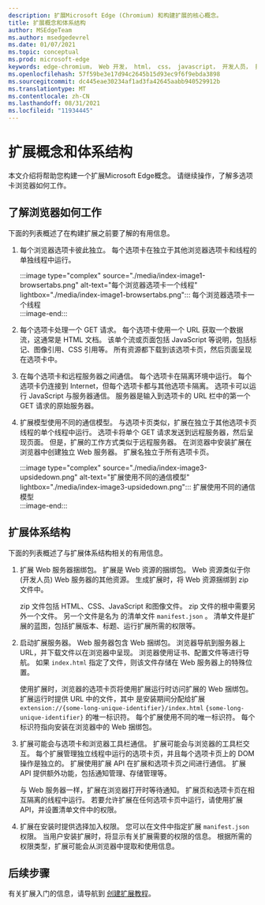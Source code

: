 ```yaml
---
description: 扩展Microsoft Edge (Chromium) 和构建扩展的核心概念。
title: 扩展概念和体系结构
author: MSEdgeTeam
ms.author: msedgedevrel
ms.date: 01/07/2021
ms.topic: conceptual
ms.prod: microsoft-edge
keywords: edge-chromium， Web 开发， html， css， javascript， 开发人员， 扩展
ms.openlocfilehash: 57f59be3e17d94c2645b15d93ec9f6f9ebda3898
ms.sourcegitcommit: dc445eae30234af1ad3fa42645aabb940529912b
ms.translationtype: MT
ms.contentlocale: zh-CN
ms.lasthandoff: 08/31/2021
ms.locfileid: "11934445"
---
```

# <a name="extension-concepts-and-architecture"></a>扩展概念和体系结构

本文介绍将帮助您构建一个扩展Microsoft Edge概念。  请继续操作，了解多选项卡浏览器如何工作。

## <a name="understand-how-browsers-work"></a>了解浏览器如何工作

下面的列表概述了在构建扩展之前要了解的有用信息。  

1.  每个浏览器选项卡彼此独立。 每个选项卡在独立于其他浏览器选项卡和线程的单独线程中运行。  
    
    :::image type="complex" source="./media/index-image1-browsertabs.png" alt-text="每个浏览器选项卡一个线程" lightbox="./media/index-image1-browsertabs.png":::
       每个浏览器选项卡一个线程  
    :::image-end:::  
    
1.  每个选项卡处理一个 GET 请求。  每个选项卡使用一个 URL 获取一个数据流，这通常是 HTML 文档。  该单个流或页面包括 JavaScript 等说明，包括标记、图像引用、CSS 引用等。  所有资源都下载到该选项卡页，然后页面呈现在选项卡中。  

1.  在每个选项卡和远程服务器之间通信。  每个选项卡在隔离环境中运行。  每个选项卡仍连接到 Internet，但每个选项卡都与其他选项卡隔离。  选项卡可以运行 JavaScript 与服务器通信。  服务器是输入到选项卡的 URL 栏中的第一个 GET 请求的原始服务器。  

1.  扩展模型使用不同的通信模型。  与选项卡页类似，扩展在独立于其他选项卡页线程的单个线程中运行。  选项卡将单个 GET 请求发送到远程服务器，然后呈现页面。  但是，扩展的工作方式类似于远程服务器。  在浏览器中安装扩展在浏览器中创建独立 Web 服务器。  扩展名独立于所有选项卡页。  
    
    :::image type="complex" source="./media/index-image3-upsidedown.png" alt-text="扩展使用不同的通信模型" lightbox="./media/index-image3-upsidedown.png":::
       扩展使用不同的通信模型  
    :::image-end:::  
    
## <a name="extension-architecture"></a>扩展体系结构  

下面的列表概述了与扩展体系结构相关的有用信息。  

1.  扩展 Web 服务器捆绑包。  扩展是 Web 资源的捆绑包。  Web 资源类似于你 \(开发人员\) Web 服务器的其他资源。  生成扩展时，将 Web 资源捆绑到 zip 文件中。  
    
    zip 文件包括 HTML、CSS、JavaScript 和图像文件。  zip 文件的根中需要另外一个文件。  另一个文件是名为 的清单文件 `manifest.json` 。  清单文件是扩展的蓝图，包括扩展版本、标题、运行扩展所需的权限等。  
    
1.  启动扩展服务器。  Web 服务器包含 Web 捆绑包。  浏览器导航到服务器上 URL，并下载文件以在浏览器中呈现。  浏览器使用证书、配置文件等进行导航。  如果 `index.html` 指定了文件，则该文件存储在 Web 服务器上的特殊位置。  
    
    使用扩展时，浏览器的选项卡页将使用扩展运行时访问扩展的 Web 捆绑包。  扩展运行时提供 URL 中的文件，其中 是安装期间分配给扩展 `extension://{some-long-unique-identifier}/index.html` `{some-long-unique-identifier}` 的唯一标识符。  每个扩展使用不同的唯一标识符。  每个标识符指向安装在浏览器中的 Web 捆绑包。  
    
1.  扩展可能会与选项卡和浏览器工具栏通信。  扩展可能会与浏览器的工具栏交互。  每个扩展管理独立线程中运行的选项卡页，并且每个选项卡页上的 DOM 操作是独立的。  扩展使用扩展 API 在扩展和选项卡页之间进行通信。  扩展 API 提供额外功能，包括通知管理、存储管理等。  
    
    与 Web 服务器一样，扩展在浏览器打开时等待通知。  扩展页和选项卡页在相互隔离的线程中运行。  若要允许扩展在任何选项卡页中运行，请使用扩展 API，并设置清单文件中的权限。  
    
1.  扩展在安装时提供选择加入权限。  您可以在文件中指定扩展 `manifest.json` 权限。  当用户安装扩展时，将显示有关扩展需要的权限的信息。  根据所需的权限类型，扩展可能会从浏览器中提取和使用信息。  
    
## <a name="next-steps"></a>后续步骤  

有关扩展入门的信息，请导航到 [创建扩展教程][CreateAnExtensionPart1]。  

<!-- links -->  

[CreateAnExtensionPart1]: ./part1-simple-extension.md "创建扩展教程 - 第 1 部分|Microsoft Docs"  
